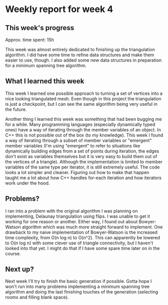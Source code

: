 # Weekly report for week 4
## This week's progress
Approx. time spent: 15h

This week was almost entirely dedicated to finishing up the triangulation algorithm. I did have some time to refine data structures and make them easier to use, though. I also added some new data structures in preparation for a minimum spanning tree algorithm.

## What I learned this week
This week I learned one possible approach to turning a set of vertices into a nice looking triangulated mesh. Even though in this project the triangulation is just a checkpoint, but I can see the same algorithm being very useful in the future.

Another thing I learned this week was something that had been bugging me for a while. Many programming languages (especially dynamically typed ones) have a way of iterating through the member variables of an object. In C++ this is not possible out of the box (to my knowledge). This week I found a way of iterating through a subset of member variables or "emergent" member variables (I'm using "emergent" to refer to situations like dynamically building edges from a set of points during iteration, the edges don't exist as variables themselves but it is very easy to build them out of the vertices of a triangle). Although the implementation is limited to member variables of the same type per iterator, it is still extremely useful. The code looks a lot simpler and cleaner. Figuring out how to make that happen taught me a lot about how C++ handles for-each iteration and how iterators work under the hood.

## Problems?
I ran into a problem with the original algorithm I was planning on implementing, Delaunay triangulation using flips. I was unable to get it working for one reason or another. Either way, I found out about Bowyer-Watson algorithm which was much more straight forward to implement. One drawback to my naive implementation of Bowyer-Watson is the increased time complexity, from O(n log n) to O(n^2). This can apparently be lowered to O(n log n) with some clever use of triangle connectivity, but I haven't looked into that yet. I might do that if I have some spare time later on in the course.

## Next up?
Next week I'll try to finish the basic generation if possible. Gotta hope I won't run into many problems implementing a minimum spanning tree algorithm and doing the last finishing touches of the generation (selecting rooms and filling blank space).
